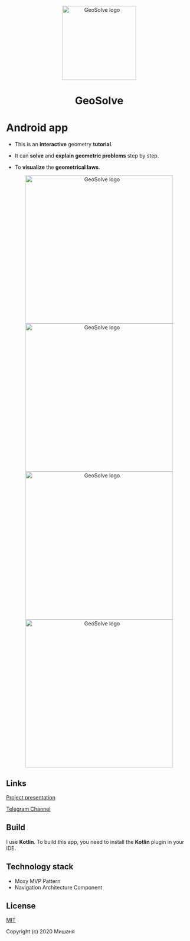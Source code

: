 <p align="center">
<a href="http://quackest.ru/GeoSolve/">
<img width="200" src="http://quackest.ru/GeoSolve/img/GeoSlove_logo.png" alt="GeoSolve logo">
</a>
</p>

# <p align="center">GeoSolve</p>

# Android app

- This is an **interactive** geometry **tutorial**.

- It can **solve** and **explain** **geometric problems** step by step.

- To **visualize** the **geometrical laws**.

<p align="center">
  <img width="400" src="http://quackest.ru/GeoSolve/img/four.gif" alt="GeoSolve logo">
  <img width="400" src="http://quackest.ru/GeoSolve/img/three.gif" alt="GeoSolve logo">
  <img width="400" src="http://quackest.ru/GeoSolve/img/two.gif" alt="GeoSolve logo">
  <img width="400" src="http://quackest.ru/GeoSolve/img/one.gif" alt="GeoSolve logo">
</p>

## Links

[Project presentation](https://docs.google.com/presentation/d/1nttQnlUxhy-nD0YibZ177cedeqCFM-qJlgAslnAMqkA/edit?usp=sharing)

[Telegram Channel](https://t.me/GeoSolve)

## Build

I use **Kotlin**. To build this app, you need to install the **Kotlin** plugin in your IDE.

## Technology stack

+ Moxy MVP Pattern
+ Navigation Architecture Component

## License

[MIT](http://opensource.org/licenses/MIT)

Copyright (c) 2020 Мишаня
